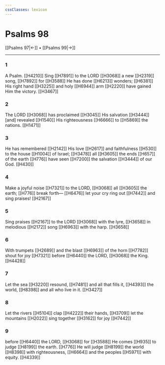 ```yaml
---
cssClasses: lexicon
---
```


# Psalms 98

[[Psalms 97|←]] • [[Psalms 99|→]]

---

### 1
A Psalm. [[H4210]] Sing [[H7891]] to the LORD [[H3068]] a new [[H2319]] song, [[H7892]] for [[H3588]] He has done [[H6213]] wonders; [[H6381]] His right hand [[H3225]] and holy [[H6944]] arm [[H2220]] have gained Him the victory. [[H3467]]

### 2
The LORD [[H3068]] has proclaimed [[H3045]] His salvation [[H3444]] [and] revealed [[H1540]] His righteousness [[H6666]] to [[H5869]] the nations. [[H1471]]

### 3
He has remembered [[H2142]] His love [[H2617]] and faithfulness [[H530]] to the house [[H1004]] of Israel; [[H3478]] all [[H3605]] the ends [[H657]] of the earth [[H776]] have seen [[H7200]] the salvation [[H3444]] of our God. [[H430]]

### 4
Make a joyful noise [[H7321]] to the LORD, [[H3068]] all [[H3605]] the earth; [[H776]] break forth— [[H6476]] let your cry ring out [[H7442]] and sing praises! [[H2167]]

### 5
Sing praises [[H2167]] to the LORD [[H3068]] with the lyre, [[H3658]] in melodious [[H2172]] song [[H6963]] with the harp. [[H3658]]

### 6
With trumpets [[H2689]] and the blast [[H6963]] of the horn [[H7782]] shout for joy [[H7321]] before [[H6440]] the LORD, [[H3068]] the King. [[H4428]]

### 7
Let the sea [[H3220]] resound, [[H7481]] and all that fills it, [[H4393]] the world, [[H8398]] and all who live in it. [[H3427]]

### 8
Let the rivers [[H5104]] clap [[H4222]] their hands, [[H3709]] let the mountains [[H2022]] sing together [[H3162]] for joy [[H7442]]

### 9
before [[H6440]] the LORD, [[H3068]] for [[H3588]] He comes [[H935]] to judge [[H8199]] the earth. [[H776]] He will judge [[H8199]] the world [[H8398]] with righteousness, [[H6664]] and the peoples [[H5971]] with equity. [[H4339]]

